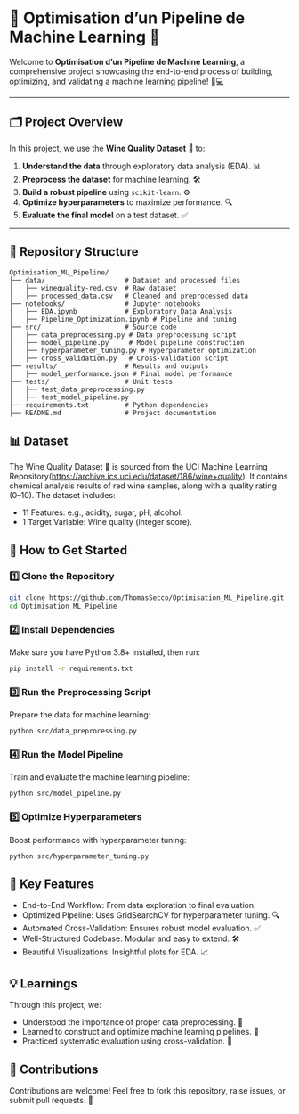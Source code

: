 # 🚀 Optimisation d’un Pipeline de Machine Learning 🎯

Welcome to **Optimisation d’un Pipeline de Machine Learning**, a comprehensive project showcasing the end-to-end process of building, optimizing, and validating a machine learning pipeline! 🧠💻

---

## 🗂️ Project Overview

In this project, we use the **Wine Quality Dataset** 🍷 to:
1. **Understand the data** through exploratory data analysis (EDA). 📊
2. **Preprocess the dataset** for machine learning. 🛠️
3. **Build a robust pipeline** using `scikit-learn`. ⚙️
4. **Optimize hyperparameters** to maximize performance. 🔍
5. **Evaluate the final model** on a test dataset. ✅

---

## 📁 Repository Structure

```plaintext
Optimisation_ML_Pipeline/
├── data/                    # Dataset and processed files
│   ├── winequality-red.csv  # Raw dataset
│   ├── processed_data.csv   # Cleaned and preprocessed data
├── notebooks/               # Jupyter notebooks
│   ├── EDA.ipynb            # Exploratory Data Analysis
│   ├── Pipeline_Optimization.ipynb # Pipeline and tuning
├── src/                     # Source code
│   ├── data_preprocessing.py # Data preprocessing script
│   ├── model_pipeline.py     # Model pipeline construction
│   ├── hyperparameter_tuning.py # Hyperparameter optimization
│   ├── cross_validation.py   # Cross-validation script
├── results/                 # Results and outputs
│   ├── model_performance.json # Final model performance
├── tests/                   # Unit tests
│   ├── test_data_preprocessing.py
│   ├── test_model_pipeline.py
├── requirements.txt         # Python dependencies
├── README.md                # Project documentation
```

## 📊 Dataset
The Wine Quality Dataset 🍷 is sourced from the UCI Machine Learning Repository(https://archive.ics.uci.edu/dataset/186/wine+quality). It contains chemical analysis results of red wine samples, along with a quality rating (0–10). The dataset includes:

- 11 Features: e.g., acidity, sugar, pH, alcohol.
- 1 Target Variable: Wine quality (integer score).

## 🚀 How to Get Started
### 1️⃣ Clone the Repository
```bash
git clone https://github.com/ThomasSecco/Optimisation_ML_Pipeline.git
cd Optimisation_ML_Pipeline
```

### 2️⃣ Install Dependencies
Make sure you have Python 3.8+ installed, then run:

```bash
pip install -r requirements.txt
```

### 3️⃣ Run the Preprocessing Script
Prepare the data for machine learning:

```bash
python src/data_preprocessing.py
```

### 4️⃣ Run the Model Pipeline
Train and evaluate the machine learning pipeline:

```bash
python src/model_pipeline.py
```


### 5️⃣ Optimize Hyperparameters
Boost performance with hyperparameter tuning:

```bash
python src/hyperparameter_tuning.py
```

## 🧠 Key Features
- End-to-End Workflow: From data exploration to final evaluation.
- Optimized Pipeline: Uses GridSearchCV for hyperparameter tuning. 🔍
- Automated Cross-Validation: Ensures robust model evaluation. ✅
- Well-Structured Codebase: Modular and easy to extend. 🛠️
- Beautiful Visualizations: Insightful plots for EDA. 📈



## 💡 Learnings
Through this project, we:

- Understood the importance of proper data preprocessing. 🧹
- Learned to construct and optimize machine learning pipelines. 🔧
- Practiced systematic evaluation using cross-validation. 🎯

## 🤝 Contributions
Contributions are welcome! Feel free to fork this repository, raise issues, or submit pull requests. 🙌